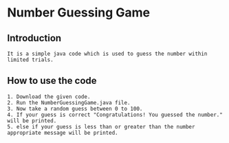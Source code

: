 # Number Guessing Game 

## Introduction
```
It is a simple java code which is used to guess the number within limited trials.
```


## How to use the code
```
1. Download the given code.
2. Run the NumberGuessingGame.java file.
3. Now take a random guess between 0 to 100.
4. If your guess is correct "Congratulations! You guessed the number." will be printed.
5. else if your guess is less than or greater than the number appropriate message will be printed.
```

